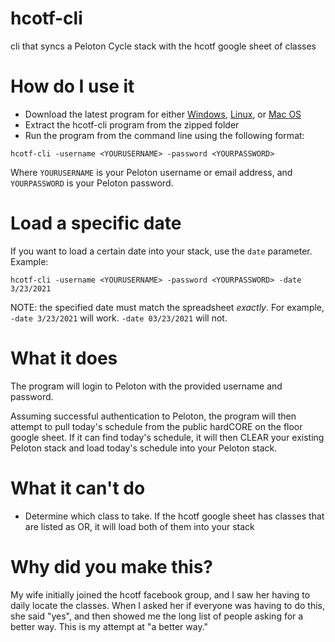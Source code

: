 # hcotf-cli

cli that syncs a Peloton Cycle stack with the hcotf google sheet of classes

# How do I use it

- Download the latest program for either
  [Windows](https://github.com/caesarshift/hcotf-cli/releases/download/v0.1/windows.zip), [Linux](https://github.com/caesarshift/hcotf-cli/releases/download/v0.1/linux.zip), or [Mac OS](https://github.com/caesarshift/hcotf-cli/releases/download/v0.1/darwin.zip)
- Extract the hcotf-cli program from the zipped folder
- Run the program from the command line using the following format:

`hcotf-cli -username <YOURUSERNAME> -password <YOURPASSWORD>`

Where `YOURUSERNAME` is your Peloton username or email address, and `YOURPASSWORD` is your Peloton
password.
 
# Load a specific date

If you want to load a certain date into your stack, use the `date` parameter. Example:

`hcotf-cli -username <YOURUSERNAME> -password <YOURPASSWORD> -date 3/23/2021`

NOTE: the specified date must match the spreadsheet _exactly_. For example, `-date 3/23/2021` will
work. `-date 03/23/2021` will not.

# What it does

The program will login to Peloton with the provided username and password.

Assuming successful authentication to Peloton, the program will then attempt to pull today's
schedule from the public hardCORE on the floor google sheet. If it can find today's schedule, it
will then CLEAR your existing Peloton stack and load today's schedule into your Peloton stack.

# What it can't do

- Determine which class to take. If the hcotf google sheet has classes that are listed as OR, it
will load both of them into your stack

# Why did you make this?

My wife initially joined the hcotf facebook group, and I saw her having to daily locate the classes.
When I asked her if everyone was having to do this, she said "yes", and then showed me the long list
of people asking for a better way. This is my attempt at "a better way."
